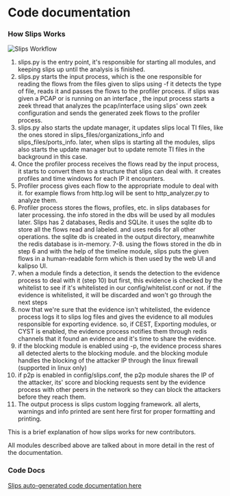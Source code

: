 # Code documentation

### How Slips Works

<img src="https://raw.githubusercontent.com/stratosphereips/StratosphereLinuxIPS/develop/docs/images/slips_workflow.png" title="Slips Workflow">

1. slips.py is the entry point, it's responsible for starting all modules, and keeping slips up until the analysis is finished.
2. slips.py starts the input process, which is the one responsible for reading the flows from the files given to slips using -f 
it detects the type of file, reads it and passes the flows to the profiler process. if slips was given a PCAP or is running on an interface
, the input process starts a zeek thread that analyzes the pcap/interface using slips' own zeek configuration and sends the generated zeek
flows to the profiler process.  
3. slips.py also starts the update manager, it updates slips local TI files, like the ones stored in slips_files/organizations_info and slips_files/ports_info.
later, when slips is starting all the modules, slips also starts the update manager but to update remote TI files in the background in this case.
4. Once the profiler process receives the flows read by the input process, it starts to convert them to a structure that slips can deal with. 
it creates profiles and time windows for each IP it encounters.
5. Profiler process gives each flow to the appropriate module to deal with it. for example flows from http.log will be sent to http_analyzer.py 
to analyze them.
6. Profiler process stores the flows, profiles, etc. in slips databases for later processing. the info stored in the dbs will be used by all modules later.
Slips has 2 databases, Redis and SQLite. it uses the sqlite db to store all the flows read and labeled. and uses redis for all other operations. the sqlite db is 
created in the output directory, meanwhite the redis database is in-memory.
7-8. using the flows stored in the db in step 6 and with the help of the timeline module, slips puts the given flows in a human-readable form which is 
then used by the web UI and kalipso UI.
9. when a module finds a detection, it sends the detection to the evidence process to deal with it (step 10) but first, this evidence is checked by the whitelist to see if it's
whitelisted in our config/whitelist.conf or not. if the evidence is whitelisted, it will be discarded and won't go through the next steps
10. now that we're sure that the evidence isn't whitelisted, the evidence process logs it to slips log files and gives the evidence to all modules responsible for exporting
evidence. so, if CEST, Exporting modules, or CYST is enabled, the evidence process notifies them
through redis channels that it found an evidence and it's time to share the evidence.
11. if the blocking module is enabled using -p, the evidence process shares all detected alerts to the blocking module. and the blocking module handles
the blocking of the attacker IP through the linux firewall (supported in linux only)
12. if p2p is enabled in config/slips.conf, the p2p module shares the IP of the attacker, its' score and blocking requests sent by the evidence process 
with other peers in the network so they can block the attackers before they reach them.
13. The output process is slips custom logging framework. all alerts, warnings and info printed are sent here first for proper formatting and printing.

This is a brief explanation of how slips works for new contributors.

All modules described above are talked about in more detail in the rest of the documentation. 


### Code Docs

[Slips auto-generated code documentation here](https://stratosphereips.github.io/StratosphereLinuxIPS/files.html)
